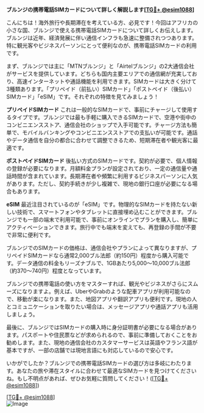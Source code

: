 **ブルンジの携帯電話SIMカードについて詳しく解説します[[TG💪+ @esim1088](https://t.me/s/esim1088)]**

こんにちは！海外旅行や長期滞在を考えている方、必見です！今回はアフリカの小さな国、ブルンジで使える携帯電話SIMカードについて詳しくお伝えします。ブルンジは近年、経済発展に伴い通信インフラも急速に整備されつつあります。特に観光客やビジネスパーソンにとって便利なのが、携帯電話SIMカードの利用です。

まず、ブルンジでは主に「MTNブルンジ」と「Airtelブルンジ」の2大通信会社がサービスを提供しています。どちらも国内主要エリアでの通信網が充実しており、高速インターネットや通話機能を利用できます。SIMカードは大きく分けて3種類あります。「プリペイド（前払い）SIMカード」「ポストペイド（後払い）SIMカード」「eSIM」です。それぞれの特徴を見てみましょう！

**プリペイドSIMカード**
これは一般的なSIMカードで、事前にチャージして使用するタイプです。ブルンジでは最も手軽に購入できるSIMカードで、空港や街中のコンビニエンスストア、通信会社のショップで入手可能です。チャージ方法も簡単で、モバイルバンキングやコンビニエンスストアでの支払いが可能です。通話やデータ通信を自分の都合に合わせて調整できるため、短期滞在者や観光客に最適です。

**ポストペイドSIMカード**
後払い方式のSIMカードです。契約が必要で、個人情報の登録が必要になります。月額料金プランが設定されており、一定の通信量や通話時間が含まれています。長期滞在者や頻繁に利用するビジネスパーソンに人気があります。ただし、契約手続きが少し複雑で、現地の銀行口座が必要になる場合もあります。

**eSIM**
最近注目されているのが「eSIM」です。物理的なSIMカードを持たない新しい技術で、スマートフォンやタブレットに直接埋め込むことができます。ブルンジでも一部の端末で利用可能で、事前にオンラインでプランを購入し、簡単にアクティベーションできます。旅行中でも端末を変えても、再登録の手間が不要で非常に便利です。

ブルンジでのSIMカードの価格は、通信会社やプランによって異なりますが、プリペイドSIMカードなら通常2,000ブル法郎（約150円）程度から購入可能です。データ通信の料金もリーズナブルで、1GBあたり5,000～10,000ブル法郎（約370～740円）程度となっています。

ブルンジでの携帯電話の使い方をマスターすれば、観光やビジネスがさらにスムーズになりますよ。例えば、UberやGrabのような配車アプリが利用可能なので、移動が楽になります。また、地図アプリや翻訳アプリも便利です。現地の人とコミュニケーションを取りたい場合は、メッセージアプリや通話アプリも活用しましょう。

最後に、ブルンジではSIMカードの購入時に身分証明書が必要になる場合があります。パスポートや住民票などが求められるので、事前に準備しておくことをお勧めします。また、現地の通信会社のカスタマーサービスは英語やフランス語が基本ですが、一部の店舗では現地言語にも対応しているので安心です。

いかがでしたか？ブルンジでの携帯電話SIMカードの選び方は多岐にわたります。あなたの旅や滞在スタイルに合わせて最適なSIMカードを見つけてくださいね。もし不明点があれば、ぜひお気軽に質問してください！([[TG💪+ @esim1088](https://t.me/s/esim1088)])

[[TG💪+ @esim1088](https://t.me/s/esim1088)]  
![Image](https://i.postimg.cc/Y0z9fWf4/image.png)